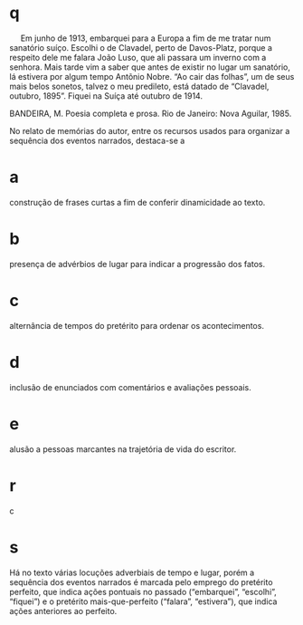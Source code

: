 # q
     Em junho de 1913, embarquei para a Europa a fim de me tratar num sanatório suíço. Escolhi o de Clavadel, perto de Davos-Platz, porque a respeito dele me falara João Luso, que ali passara um inverno com a senhora. Mais tarde vim a saber que antes de existir no lugar um sanatório, lá estivera por algum tempo Antõnio Nobre. “Ao cair das folhas”, um de seus mais belos sonetos, talvez o meu predileto, está datado de “Clavadel, outubro, 1895”. Fiquei na Suíça até outubro de 1914.

BANDEIRA, M. Poesia completa e prosa. Rio de Janeiro: Nova Aguilar, 1985.

No relato de memórias do autor, entre os recursos usados para organizar a sequência dos eventos narrados, destaca-se a

# a
construção de frases curtas a fim de conferir dinamicidade ao texto.

# b
presença de advérbios de lugar para indicar a progressão dos fatos.

# c
alternância de tempos do pretérito para ordenar os acontecimentos.

# d
inclusão de enunciados com comentários e avaliações pessoais.

# e
alusão a pessoas marcantes na trajetória de vida do escritor.

# r
c

# s
Há no texto várias locuções adverbiais de tempo e lugar, porém a sequência dos eventos narrados é marcada pelo emprego do pretérito perfeito, que indica ações pontuais no passado (“embarquei”, “escolhi”, “fiquei”) e o pretérito mais-que-perfeito (“falara”, “estivera”), que indica ações anteriores ao perfeito.
